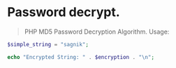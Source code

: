 # Password decrypt.
>PHP MD5 Password Decryption Algorithm.
>Usage:
```php
$simple_string = "sagnik";
```
```php
echo "Encrypted String: " . $encryption . "\n";
```
